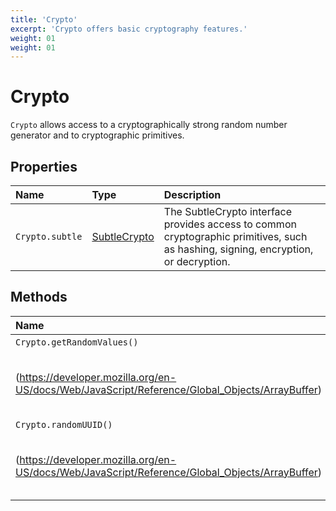 ```yaml
---
title: 'Crypto'
excerpt: 'Crypto offers basic cryptography features.'
weight: 01
weight: 01
---
```


# Crypto

`Crypto` allows access to a cryptographically strong random number generator and to cryptographic primitives.

## Properties

| Name            | Type                                                                                                           | Description                                                                                                                         |
| :-------------- | :------------------------------------------------------------------------------------------------------------- | :---------------------------------------------------------------------------------------------------------------------------------- |
| `Crypto.subtle` | [SubtleCrypto](https://grafana.com/docs/k6/<K6_VERSION>/javascript-api/k6-experimental/webcrypto/subtlecrypto) | The SubtleCrypto interface provides access to common cryptographic primitives, such as hashing, signing, encryption, or decryption. |

## Methods

| Name                                                                                           | Type                                                        | Description |
| :--------------------------------------------------------------------------------------------- | :---------------------------------------------------------- | :---------- |
| `Crypto.getRandomValues()`                                                                     | [ArrayBuffer]                                               |
| (https://developer.mozilla.org/en-US/docs/Web/JavaScript/Reference/Global_Objects/ArrayBuffer) | Returns an array of cryptographically secure random values. |
| `Crypto.randomUUID()`                                                                          | [ArrayBuffer]                                               |
| (https://developer.mozilla.org/en-US/docs/Web/JavaScript/Reference/Global_Objects/ArrayBuffer) | Returns a randomly generated, 36 character long v4 UUID.    |
